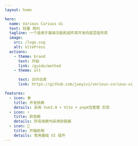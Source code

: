 ```yaml
---
layout: home

hero:
  name: Various Curious Ui
  text: 轻量 简约
  tagline: 一个适用于基础功能和组件库开发的底层组件库 
  image:
    src: /logo.svg
    alt: VitePress
  actions:
    - theme: brand
      text: 开始
      link: /guide/method
    - theme: alt

      text: 访问仓库
      link: https://github.com/jueyixi/various-curious-ui

features:
  - icon: 🛠️
    title: 开发依赖
    details: 采用 Vue3.0 + Vite + pnpm包管理 实现
  - icon: ⚡️
    title: 软依赖
    details: 所有依赖均采用软链接
  - icon: 🚀
    title: 开箱即用
    details: 常用基础 UI 组件
---
```

